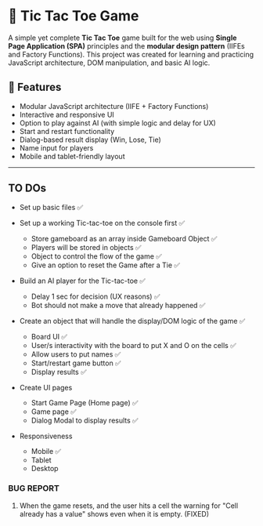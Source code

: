 # 🧠 Tic Tac Toe Game

A simple yet complete **Tic Tac Toe** game built for the web using **Single Page Application (SPA)** principles and the **modular design pattern** (IIFEs and Factory Functions). This project was created for learning and practicing JavaScript architecture, DOM manipulation, and basic AI logic.

## 🚀 Features

- Modular JavaScript architecture (IIFE + Factory Functions)
- Interactive and responsive UI
- Option to play against AI (with simple logic and delay for UX)
- Start and restart functionality
- Dialog-based result display (Win, Lose, Tie)
- Name input for players
- Mobile and tablet-friendly layout

---

## TO DOs

- Set up basic files ✅

- Set up a working Tic-tac-toe on the console first ✅

  - Store gameboard as an array inside Gameboard Object ✅
  - Players will be stored in objects ✅
  - Object to control the flow of the game ✅
  - Give an option to reset the Game after a Tie ✅

- Build an AI player for the Tic-tac-toe ✅

  - Delay 1 sec for decision (UX reasons) ✅
  - Bot should not make a move that already happened ✅

- Create an object that will handle the display/DOM logic of the game ✅

  - Board UI ✅
  - User/s interactivity with the board to put X and O on the cells ✅
  - Allow users to put names ✅
  - Start/restart game button ✅
  - Display results ✅

- Create UI pages

  - Start Game Page (Home page) ✅
  - Game page ✅
  - Dialog Modal to display results ✅

- Responsiveness

  - Mobile ✅
  - Tablet
  - Desktop

### BUG REPORT

1. When the game resets, and the user hits a cell the warning for "Cell already has a value" shows even when it is empty. (FIXED)
